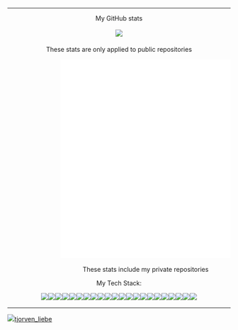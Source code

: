 <hr/>
<p align="center">My GitHub stats<br/><br/><img src="https://github-profile-trophy.vercel.app/?username=Tjorven-Liebe&theme=darkhub&column=6&margin-w=15&margin-h=15&title=Commits,Repositories,Stars,Followers,PullRequests,Reviews,Issues"><br/><br/>These stats are only applied to public repositories</p>
<dl><dd><dl><dl><dd><dl><dl><dd><dl>
<img src="https://github.com/Tjorven-Liebe/github-stats/blob/master/generated/overview.svg#gh-dark-mode-only" align="right"/>
<img src="https://github.com/Tjorven-Liebe/github-stats/blob/master/generated/languages.svg#gh-dark-mode-only"/>
<p align="center">These stats include my private repositories</p>
</dl></dd></dl></dl></dd></dl></dl></dd></dl>
<p align="center">My Tech Stack:</p>
<p align="center"><img src="https://img.shields.io/badge/java-%23ED8B00.svg?style=for-the-badge&logo=openjdk&logoColor=white"><img src="https://img.shields.io/badge/kotlin-%237F52FF.svg?style=for-the-badge&logo=kotlin&logoColor=white"><img src="https://img.shields.io/badge/Gradle-02303A.svg?style=for-the-badge&logo=Gradle&logoColor=white"><img src="https://img.shields.io/badge/mysql-%2300f.svg?style=for-the-badge&logo=mysql&logoColor=white"><img src="https://img.shields.io/badge/MariaDB-003545?style=for-the-badge&logo=mariadb&logoColor=white"><img src="https://img.shields.io/badge/Spigot/BungeeCord-62B47A?style=for-the-badge&logo=minecraft&logoColor=white"><img src="https://img.shields.io/badge/Discord-%235865F2.svg?style=for-the-badge&logo=discord&logoColor=white"><img src="https://img.shields.io/badge/Debian-D70A53?style=for-the-badge&logo=debian&logoColor=white"><img src="https://img.shields.io/badge/Manjaro-35BF5C?style=for-the-badge&logo=Manjaro&logoColor=white"><img src="https://img.shields.io/badge/html5-%23E34F26.svg?style=for-the-badge&logo=html5&logoColor=white"><img src="https://img.shields.io/badge/javascript-%23323330.svg?style=for-the-badge&logo=javascript&logoColor=%23F7DF1E"><img src="https://img.shields.io/badge/css3-%231572B6.svg?style=for-the-badge&logo=css3&logoColor=white"><img src="https://img.shields.io/badge/vuejs-%2335495e.svg?style=for-the-badge&logo=vuedotjs&logoColor=%234FC08D"><img src="https://img.shields.io/badge/vite-%23646CFF.svg?style=for-the-badge&logo=vite&logoColor=white"><img src="https://img.shields.io/badge/yarn-%232C8EBB.svg?style=for-the-badge&logo=yarn&logoColor=white"><img src="https://img.shields.io/badge/NPM-%23CB3837.svg?style=for-the-badge&logo=npm&logoColor=white"><img src="https://img.shields.io/badge/chart.js-F5788D.svg?style=for-the-badge&logo=chart.js&logoColor=white"><img src="https://img.shields.io/badge/bootstrap-%238511FA.svg?style=for-the-badge&logo=bootstrap&logoColor=white"><img src="https://img.shields.io/badge/joomla-%235091CD.svg?style=for-the-badge&logo=joomla&logoColor=white"><img src="https://img.shields.io/badge/node.js-6DA55F?style=for-the-badge&logo=node.js&logoColor=white"><img src="https://img.shields.io/badge/Quasar-16B7FB?style=for-the-badge&logo=quasar&logoColor=black"><img src="https://img.shields.io/badge/SASS-hotpink.svg?style=for-the-badge&logo=SASS&logoColor=white"></p>
<hr/>
<img src="https://img.shields.io/badge/Discord-%235865F2.svg?style=for-the-badge&logo=discord&logoColor=white"><a href="https://discord.com/users/428284027519369217" target="_blank">tjorven_liebe</a>
